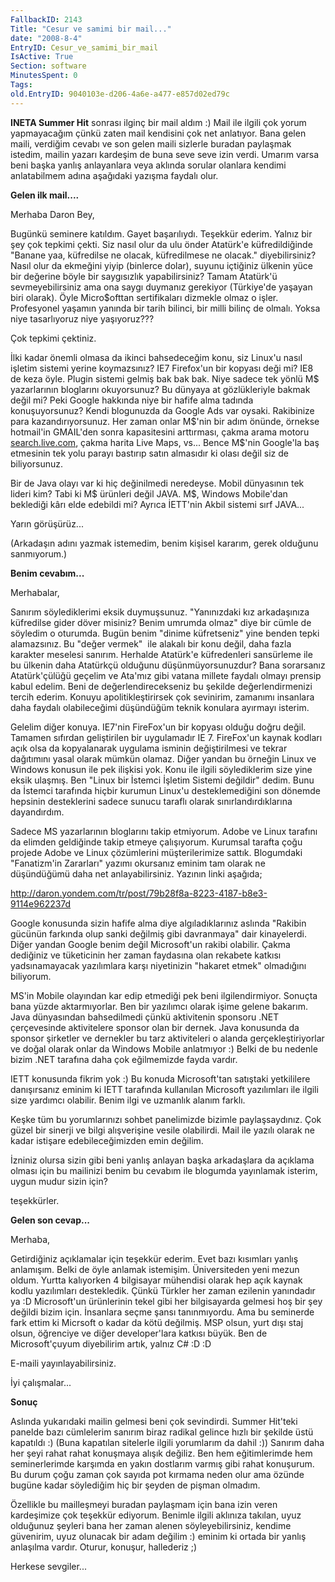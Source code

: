 ```yaml
---
FallbackID: 2143
Title: "Cesur ve samimi bir mail..."
date: "2008-8-4"
EntryID: Cesur_ve_samimi_bir_mail
IsActive: True
Section: software
MinutesSpent: 0
Tags: 
old.EntryID: 9040103e-d206-4a6e-a477-e857d02ed79c
---
```

**INETA Summer Hit** sonrası ilginç bir mail aldım :) Mail ile ilgili
çok yorum yapmayacağım çünkü zaten mail kendisini çok net anlatıyor.
Bana gelen maili, verdiğim cevabı ve son gelen maili sizlerle buradan
paylaşmak istedim, mailin yazarı kardeşim de buna seve seve izin verdi.
Umarım varsa beni başka yanlış anlayanlara veya aklında sorular olanlara
kendimi anlatabilmem adına aşağıdaki yazışma faydalı olur.

**Gelen ilk mail....**

Merhaba Daron Bey,

Bugünkü seminere katıldım. Gayet başarılıydı. Teşekkür ederim. Yalnız
bir şey çok tepkimi çekti. Siz nasıl olur da ulu önder Atatürk'e
küfredildiğinde "Banane yaa, küfredilse ne olacak, küfredilmese ne
olacak." diyebilirsiniz? Nasıl olur da ekmeğini yiyip (binlerce dolar),
suyunu içtiğiniz ülkenin yüce bir değerine böyle bir saygısızlık
yapabilirsiniz? Tamam Atatürk'ü sevmeyebilirsiniz ama ona saygı duymanız
gerekiyor (Türkiye'de yaşayan biri olarak). Öyle Micro\$ofttan
sertifikaları dizmekle olmaz o işler. Profesyonel yaşamın yanında bir
tarih bilinci, bir milli bilinç de olmalı. Yoksa niye tasarlıyoruz niye
yaşıyoruz???

Çok tepkimi çektiniz.

İlki kadar önemli olmasa da ikinci bahsedeceğim konu, siz Linux'u nasıl
işletim sistemi yerine koymazsınız? IE7 Firefox'un bir kopyası deği mi?
IE8 de keza öyle. Plugin sistemi gelmiş bak bak bak. Niye sadece tek
yönlü M\$ yazarlarının bloglarını okuyorsunuz? Bu dünyaya at
gözlükleriyle bakmak değil mi? Peki Google hakkında niye bir hafife alma
tadında konuşuyorsunuz? Kendi blogunuzda da Google Ads var oysaki.
Rakibinize para kazandırıyorsunuz. Her zaman onlar M\$'nin bir adım
önünde, örnekse hotmail'in GMAIL'den sonra kapasitesini arttırması,
çakma arama motoru [search.live.com](http://search.live.com), çakma
harita Live Maps, vs... Bence M\$'nin Google'la baş etmesinin tek yolu
parayı bastırıp satın almasıdır ki olası değil siz de biliyorsunuz.

Bir de Java olayı var ki hiç değinilmedi neredeyse. Mobil dünyasının tek
lideri kim? Tabi ki M\$ ürünleri değil JAVA. M\$, Windows Mobile'dan
beklediği kârı elde edebildi mi? Ayrıca İETT'nin Akbil sistemi sırf
JAVA...

Yarın görüşürüz...

(Arkadaşın adını yazmak istemedim, benim kişisel kararım, gerek olduğunu
sanmıyorum.)

**Benim cevabım...**

Merhabalar,  

Sanırım söylediklerimi eksik duymuşsunuz. "Yanınızdaki kız arkadaşınıza
küfredilse gider döver misiniz? Benim umrumda olmaz" diye bir cümle de
söyledim o oturumda. Bugün benim "dinime küfretseniz" yine benden tepki
alamazsınız. Bu "değer vermek"  ile alakalı bir konu değil, daha fazla
karakter meselesi sanırım. Herhalde Atatürk'e küfredenleri sansürleme
ile bu ülkenin daha Atatürkçü olduğunu düşünmüyorsunuzdur? Bana
sorarsanız Atatürk'çülüğü geçelim ve Ata'mız gibi vatana millete faydalı
olmayı prensip kabul edelim. Beni de değerlendirecekseniz bu şekilde
değerlendirmenizi tercih ederim. Konuyu apolitikleştirirsek çok
sevinirim, zamanımı insanlara daha faydalı olabileceğimi düşündüğüm
teknik konulara ayırmayı isterim.  

Gelelim diğer konuya. IE7'nin FireFox'un bir kopyası olduğu doğru değil.
Tamamen sıfırdan geliştirilen bir uygulamadır IE 7. FireFox'un kaynak
kodları açık olsa da kopyalanarak uygulama isminin değiştirilmesi ve
tekrar dağıtımını yasal olarak mümkün olamaz. Diğer yandan bu örneğin
Linux ve Windows konusun ile pek ilişkisi yok. Konu ile ilgili
söylediklerim size yine eksik ulaşmış. Ben "Linux bir İstemci İşletim
Sistemi değildir" dedim. Bunu da İstemci tarafında hiçbir kurumun
Linux'u desteklemediğini son dönemde hepsinin desteklerini sadece sunucu
taraflı olarak sınırlandırdıklarına dayandırdım.  

Sadece MS yazarlarının bloglarını takip etmiyorum. Adobe ve Linux
tarafını da elimden geldiğinde takip etmeye çalışıyorum. Kurumsal
tarafta çoğu projede Adobe ve Linux çözümlerini müşterilerimize sattık.
Blogumdaki "Fanatizm'in Zararları" yazımı okursanız eminim tam olarak ne
düşündüğümü daha net anlayabilirsiniz. Yazının linki aşağıda;  

<http://daron.yondem.com/tr/post/79b28f8a-8223-4187-b8e3-9114e962237d>  

Google konusunda sizin hafife alma diye algıladıklarınız aslında
"Rakibin gücünün farkında olup sanki değilmiş gibi davranmaya" dair
kinayelerdi. Diğer yandan Google benim değil Microsoft'un rakibi
olabilir. Çakma dediğiniz ve tüketicinin her zaman faydasına olan
rekabete katkısı yadsınamayacak yazılımlara karşı niyetinizin "hakaret
etmek" olmadığını biliyorum.  

MS'in Mobile olayından kar edip etmediği pek beni ilgilendirmiyor.
Sonuçta bana yüzde aktarmıyorlar. Ben bir yazılımcı olarak işime gelene
bakarım. Java dünyasından bahsedilmedi çünkü aktivitenin sponsoru .NET
çerçevesinde aktivitelere sponsor olan bir dernek. Java konusunda da
sponsor şirketler ve dernekler bu tarz aktiviteleri o alanda
gerçekleştiriyorlar ve doğal olarak onlar da Windows Mobile anlatmıyor
:) Belki de bu nedenle bizim .NET tarafına daha çok eğilmemizde fayda
vardır.  

IETT konusunda fikrim yok :) Bu konuda Microsoft'tan satıştaki
yetkililere danışırsanız eminim ki IETT tarafında kullanılan Microsoft
yazılımları ile ilgili size yardımcı olabilir. Benim ilgi ve uzmanlık
alanım farklı.  

Keşke tüm bu yorumlarınızı sohbet panelimizde bizimle paylaşsaydınız.
Çok güzel bir sinerji ve bilgi alışverişine vesile olabilirdi. Mail ile
yazılı olarak ne kadar istişare edebileceğimizden emin değilim.  

İzniniz olursa sizin gibi beni yanlış anlayan başka arkadaşlara da
açıklama olması için bu mailinizi benim bu cevabım ile blogumda
yayınlamak isterim, uygun mudur sizin için?  

teşekkürler.

**Gelen son cevap...**

Merhaba,

Getirdiğiniz açıklamalar için teşekkür ederim. Evet bazı kısımları
yanlış anlamışım. Belki de öyle anlamak istemişim. Üniversiteden yeni
mezun oldum. Yurtta kalıyorken 4 bilgisayar mühendisi olarak hep açık
kaynak kodlu yazılımları destekledik. Çünkü Türkler her zaman ezilenin
yanındadır ya :D Microsoft'un ürünlerinin tekel gibi her bilgisayarda
gelmesi hoş bir şey değildi bizim için. İnsanlara seçme şansı
tanınmıyordu. Ama bu seminerde fark ettim ki Micrsoft o kadar da kötü
değilmiş. MSP olsun, yurt dışı staj olsun, öğrenciye ve diğer
developer'lara katkısı büyük. Ben de Microsoft'çuyum diyebilirim artık,
yalnız C\# :D :D

E-maili yayınlayabilirsiniz.

İyi çalışmalar...

**Sonuç**

Aslında yukarıdaki mailin gelmesi beni çok sevindirdi. Summer Hit'teki
panelde bazı cümlelerim sanırım biraz radikal gelince hızlı bir şekilde
üstü kapatıldı :) (Buna kapatılan sitelerle ilgili yorumlarım da dahil
:)) Sanırım daha her şeyi rahat rahat konuşmaya alışık değiliz. Ben hem
eğitimlerimde hem seminerlerimde karşımda en yakın dostlarım varmış gibi
rahat konuşurum. Bu durum çoğu zaman çok sayıda pot kırmama neden olur
ama özünde bugüne kadar söylediğim hiç bir şeyden de pişman olmadım.

Özellikle bu mailleşmeyi buradan paylaşmam için bana izin veren
kardeşimize çok teşekkür ediyorum. Benimle ilgili aklınıza takılan, uyuz
olduğunuz şeyleri bana her zaman alenen söyleyebilirsiniz, kendime
güvenirim, uyuz olunacak bir adam değilim :) eminim ki ortada bir yanlış
anlaşılma vardır. Oturur, konuşur, hallederiz ;)

Herkese sevgiler...


